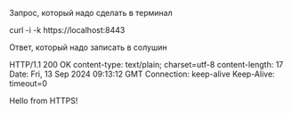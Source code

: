 Запрос, который надо сделать в терминал

curl -i -k https://localhost:8443

Ответ, который надо записать в солушин

HTTP/1.1 200 OK
content-type: text/plain; charset=utf-8
content-length: 17
Date: Fri, 13 Sep 2024 09:13:12 GMT
Connection: keep-alive
Keep-Alive: timeout=0

Hello from HTTPS!